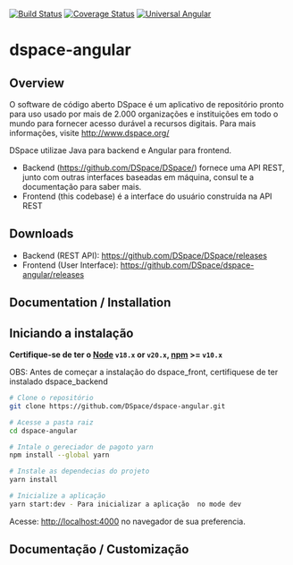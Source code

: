 [![Build Status](https://github.com/DSpace/dspace-angular/workflows/Build/badge.svg?branch=main)](https://github.com/DSpace/dspace-angular/actions?query=workflow%3ABuild) [![Coverage Status](https://codecov.io/gh/DSpace/dspace-angular/branch/main/graph/badge.svg)](https://codecov.io/gh/DSpace/dspace-angular) [![Universal Angular](https://img.shields.io/badge/universal-angular2-brightgreen.svg?style=flat)](https://github.com/angular/universal)

dspace-angular
==============

Overview
--------
O software de código aberto DSpace é um aplicativo de repositório pronto para uso usado por mais de
2.000 organizações e instituições em todo o mundo para fornecer acesso durável a recursos digitais.
Para mais informações, visite http://www.dspace.org/

DSpace utilizae Java para backend e  Angular para frontend.

* Backend (https://github.com/DSpace/DSpace/) fornece uma API REST, junto com outras interfaces baseadas em máquina, consul te a documentação para saber mais.
* Frontend (this codebase) é a interface do usuário construída na API REST

Downloads
---------

* Backend (REST API): https://github.com/DSpace/DSpace/releases
* Frontend (User Interface): https://github.com/DSpace/dspace-angular/releases


## Documentation / Installation


Iniciando a instalação 
-----------

**Certifique-se de ter o [Node](https://nodejs.org) `v18.x` or `v20.x`, [npm](https://www.npmjs.com/) >= `v10.x`**

OBS: Antes de começar a instalação do dspace_front, certifiquese de ter instalado dspace_backend  

```bash
# Clone o repositório
git clone https://github.com/DSpace/dspace-angular.git

# Acesse a pasta raiz
cd dspace-angular

# Intale o gereciador de pagoto yarn
npm install --global yarn

# Instale as dependecias do projeto
yarn install

# Inicialize a aplicação
yarn start:dev - Para inicializar a aplicação  no mode dev
```
Acesse: [http://localhost:4000](http://localhost:4000) no navegador de sua preferencia.


## Documentação / Customização
